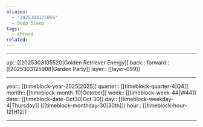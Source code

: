 ```yaml
---
aliases:
  - "2025303125856"
  - Deep Sleep
tags:
  - thread
related:
---
```




***

up:: [[2025303105520|Golden Retriever Energy]]
back:: 
forward:: [[2025303125908|Garden Party]]
layer:: [[layer-099]]

***

year:: [[timeblock-year-2025|2025]]
quarter:: [[timeblock-quarter-4|Q4]]
month:: [[timeblock-month-10|October]]
week:: [[timeblock-week-44|W44]]
date:: [[timeblock-date-Oct30|Oct 30]]
day:: [[timeblock-weekday-4|Thursday]] ([[timeblock-monthday-30|30th]])
hour:: [[timeblock-hour-12|H12]]

***
